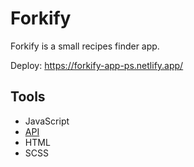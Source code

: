 # Forkify

Forkify is a small recipes finder app.

Deploy: https://forkify-app-ps.netlify.app/

## Tools

- JavaScript
- [API](https://forkify-api.herokuapp.com/v2)
- HTML
- SCSS
